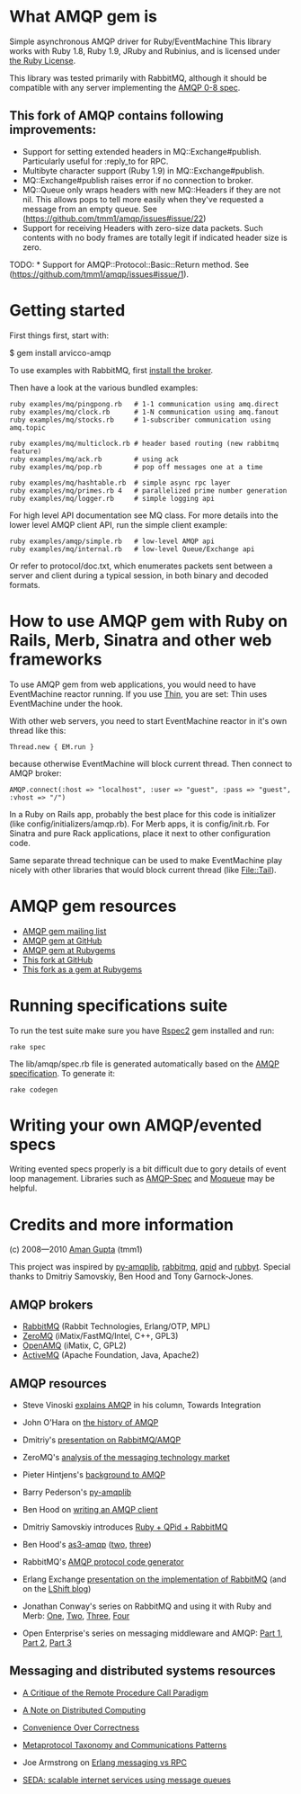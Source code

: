 What AMQP gem is
================

Simple asynchronous AMQP driver for Ruby/EventMachine
This library works with Ruby 1.8, Ruby 1.9, JRuby and Rubinius,
and is licensed under [the Ruby License](http://www.ruby-lang.org/en/LICENSE.txt).

This library was tested primarily with RabbitMQ, although it should be compatible with any
server implementing the [AMQP 0-8 spec](http://www.amqp.org/confluence/download/attachments/720900/amqp0-8.pdf).


This fork of AMQP contains following improvements:
--------------------------------------------------

 * Support for setting extended headers in MQ::Exchange#publish. Particularly useful for :reply_to for RPC.
 * Multibyte character support (Ruby 1.9) in MQ::Exchange#publish.
 * MQ::Exchange#publish raises error if no connection to broker.
 * MQ::Queue only wraps headers with new MQ::Headers if they are not nil. This allows pops to tell more easily when they've requested a message from an empty queue. See (https://github.com/tmm1/amqp/issues#issue/22)
 * Support for receiving Headers with zero-size data packets. Such contents with no body frames are totally legit if indicated header size is zero.

TODO: * Support for AMQP::Protocol::Basic::Return method. See (https://github.com/tmm1/amqp/issues#issue/1).

Getting started
===============

First things first, start with:

  $ gem install arvicco-amqp

To use examples with RabbitMQ, first [install the broker](http://www.rabbitmq.com/install.html).

Then have a look at the various bundled examples:

    ruby examples/mq/pingpong.rb   # 1-1 communication using amq.direct
    ruby examples/mq/clock.rb      # 1-N communication using amq.fanout
    ruby examples/mq/stocks.rb     # 1-subscriber communication using amq.topic

    ruby examples/mq/multiclock.rb # header based routing (new rabbitmq feature)
    ruby examples/mq/ack.rb        # using ack
    ruby examples/mq/pop.rb        # pop off messages one at a time

    ruby examples/mq/hashtable.rb  # simple async rpc layer
    ruby examples/mq/primes.rb 4   # parallelized prime number generation
    ruby examples/mq/logger.rb     # simple logging api

For high level API documentation see MQ class.
For more details into the lower level AMQP client API, run the simple client example:

    ruby examples/amqp/simple.rb   # low-level AMQP api
    ruby examples/mq/internal.rb   # low-level Queue/Exchange api

Or refer to protocol/doc.txt, which enumerates packets sent between a server and client
during a typical session, in both binary and decoded formats.

How to use AMQP gem with Ruby on Rails, Merb, Sinatra and other web frameworks
==============================================================================

To use AMQP gem from web applications, you would need to have EventMachine reactor running.
If you use [Thin](http://code.macournoyer.com/thin/), you are set: Thin uses EventMachine under
the hook.

With other web servers, you need to start EventMachine reactor in it's own thread like this:

    Thread.new { EM.run }

because otherwise EventMachine will block current thread. Then connect to AMQP broker:

    AMQP.connect(:host => "localhost", :user => "guest", :pass => "guest", :vhost => "/")

In a Ruby on Rails app, probably the best place for this code is initializer
(like config/initializers/amqp.rb). For Merb apps, it is config/init.rb. For
Sinatra and pure Rack applications, place it next to other configuration
code.

Same separate thread technique can be used to make EventMachine play nicely with other
libraries that would block current thread (like [File::Tail](http://rubygems.org/gems/file-tail)).

AMQP gem resources
==================

* [AMQP gem mailing list](http://groups.google.com/group/ruby-amqp)
* [AMQP gem at GitHub](http://github.com/tmm1/amqp)
* [AMQP gem at Rubygems](http://rubygems.org/gems/amqp)
* [This fork at GitHub](http://github.com/arvicco/amqp)
* [This fork as a gem at Rubygems](http://rubygems.org/gems/arvicco-amqp)

Running specifications suite
============================

To run the test suite make sure you have [Rspec2](http://gemcutter.org/gems/rspec) gem installed and run:

    rake spec

The lib/amqp/spec.rb file is generated automatically based on the [AMQP specification](http://www.amqp.org/confluence/display/AMQP/AMQP+Specification). To generate it:

    rake codegen

Writing your own AMQP/evented specs
===================================

Writing evented specs properly is a bit difficult due to gory details of event loop management. Libraries such as
[AMQP-Spec](http://github.com/arvicco/amqp-spec) and [Moqueue](https://github.com/danielsdeleo/moqueue) may be helpful.


Credits and more information
============================

(c) 2008—2010 [Aman Gupta](http://github.com/tmm1) (tmm1)

This project was inspired by [py-amqplib](http://barryp.org/software/py-amqplib/), [rabbitmq](http://rabbitmq.com), [qpid](http://qpid.apache.org/) and [rubbyt](http://github.com/rubbyt/rubbyt).
Special thanks to Dmitriy Samovskiy, Ben Hood and Tony Garnock-Jones.

AMQP brokers
------------

 * [RabbitMQ](http://rabbitmq.com) (Rabbit Technologies, Erlang/OTP, MPL)
 * [ZeroMQ](http://www.zeromq.org) (iMatix/FastMQ/Intel, C++, GPL3)
 * [OpenAMQ](http://openamq.org) (iMatix, C, GPL2)
 * [ActiveMQ](http://activemq.apache.org) (Apache Foundation, Java, Apache2)

AMQP resources
--------------

 * Steve Vinoski [explains AMQP](http://steve.vinoski.net/pdf/IEEE-Advanced_Message_Queuing_Protocol.pdf) in his column, Towards Integration

 * John O'Hara on [the history of AMQP](http://www.acmqueue.org/modules.php?name=Content&pa=showpage&pid=485)

 * Dmitriy's [presentation on RabbitMQ/AMQP](http://somic-org.homelinux.org/blog/2008/07/31/slides-for-my-amqprabbitmq-talk/)

 * ZeroMQ's [analysis of the messaging technology market](http://www.zeromq.org/whitepapers:market-analysis)

 * Pieter Hintjens's [background to AMQP](http://www.openamq.org/doc:amqp-background)

 * Barry Pederson's [py-amqplib](http://barryp.org/software/py-amqplib/)

 * Ben Hood on [writing an AMQP client](http://hopper.squarespace.com/blog/2008/6/21/build-your-own-amqp-client.html)

 * Dmitriy Samovskiy introduces [Ruby + QPid + RabbitMQ](http://somic-org.homelinux.org/blog/2008/06/24/ruby-amqp-rabbitmq-example/)

 * Ben Hood's [as3-amqp](http://github.com/0x6e6562/as3-amqp) ([two](http://hopper.squarespace.com/blog/2008/7/4/server-side-as3.html), [three](http://hopper.squarespace.com/blog/2008/3/24/as3-amqp-client-first-cut.html))

 * RabbitMQ's [AMQP protocol code generator](http://hg.rabbitmq.com/rabbitmq-codegen/)

 * Erlang Exchange [presentation on the implementation of RabbitMQ](http://skillsmatter.com/podcast/erlang/presenting-rabbitmq-an-erlang-based-implementatio-nof-amqp) (and on the [LShift blog](http://www.lshift.net/blog/2008/07/01/slides-from-our-erlang-exchange-talk))

 * Jonathan Conway's series on RabbitMQ and using it with Ruby and Merb: [One](http://jaikoo.com/2007/9/4/didn-t-you-get-the-memo), [Two](http://jaikoo.com/2008/2/29/friday-round-up-2008-02-29), [Three](http://jaikoo.com/2008/3/14/oh-hai-rabbitmq), [Four](http://jaikoo.com/2008/3/20/daemonize-rabbitmq)

 * Open Enterprise's series on messaging middleware and AMQP: [Part 1](http://www1.interopsystems.com/analysis/can-amqp-break-ibms-mom-monopoly-part-1.html), [Part 2](http://www1.interopsystems.com/analysis/can-amqp-break-ibms-mom-monopoly-part-2.html), [Part 3](http://www1.interopsystems.com/analysis/can-amqp-break-ibms-mom-monopoly-part-3.html)

Messaging and distributed systems resources
-------------------------------------------

 * [A Critique of the Remote Procedure Call Paradigm](http://www.cs.vu.nl/~ast/publications/euteco-1988.pdf)

 * [A Note on Distributed Computing](http://research.sun.com/techrep/1994/smli_tr-94-29.pdf)

 * [Convenience Over Correctness](http://steve.vinoski.net/pdf/IEEE-Convenience_Over_Correctness.pdf)

 * [Metaprotocol Taxonomy and Communications Patterns](http://hessian.caucho.com/doc/metaprotocol-taxonomy.xtp)

 * Joe Armstrong on [Erlang messaging vs RPC](http://armstrongonsoftware.blogspot.com/2008/05/road-we-didnt-go-down.html)

 * [SEDA: scalable internet services using message queues](http://www.eecs.harvard.edu/~mdw/papers/seda-sosp01.pdf)
